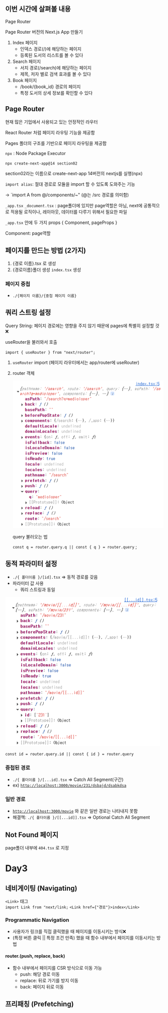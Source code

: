 ## 이번 시간에 살펴볼 내용

Page Router

Page Router 버전의 Next.js App 만들기

1. Index 페이지
    - 인덱스 경로(/)에 해당하는 페이지
    - 등록된 도서의 리스트를 볼 수 있다
2. Search 페이지
    - 서치 경로(/search)에 해당하는 페이지
    - 제목, 저자 별로 검색 효과를 볼 수 있다
3. Book 페이지
    - /book/{book_id} 경로의 페이지
    - 특정 도서의 상세 정보를 확인할 수 있다

## Page Router

현재 많은 기업에서 사용되고 있는 안정적인 라우터

React Router 처럼 페이지 라우팅 기능을 제공함

Pages 폴더의 구조를 기반으로 페이지 라우팅을 제공함

`npx` : Node Package Executor

`npx create-next-app@14 section02` 

section02라는 이름으로 create-next-app 14버전의 nextjs를 실행(npx)

`import alias`: 절대 경로로 모듈을 import 할 수 있도록 도와주는 기능

→ `import A from @/components/~" (@는 /src 경로를 의미함)

`_app.tsx` `_document.tsx` : page폴더에 있지만 page역할은 아님, next에 공통적으로 적용될 로직이나, 레이아웃, 데이터를 다루기 위해서 필요한 파일

`_app.tsx` 안에 두 가지 props { Component, pageProps }

Component: page역할

## 페이지를 만드는 방법 (2가지)

1. {경로 이름}.tsx 로 생성
2. {경로이름}폴더 생성 `index.tsx` 생성

### 페이지 중첩

- `./{페이지 이름}/{중첩 페이지 이름}`

## 쿼리 스트링 설정

Query String: 페이지 경로에는 영향을 주지 않기 때문에 pages에 특별히 설정할 것 ❌

useRouter을 불러와서 호출

`import { useRouter } from "next/router";`

1. `useRouter` import (페이지 라우터에서는 app/router에 useRouter)
2. router 객체
    
    ![alt text](image.png)
    
    query 불러오는 법
    
    `const q = router.query.q || const { q } = router.query` ;
    

## 동적 파라미터 설정

- `./{ 폴더이름 }/[id].tsx`  ⇒ 동적 경로를 갖음
- 파라미터 값 사용
    - 쿼리 스트링과 동일

![alt text](image-1.png)

`const id = router.query.id || const { id } = router.query`

### 중첩된 경로

- `./{ 폴더이름 }/[...id].tsx` ⇒ Catch All Segment(구간)
- ex) [`http://localhost:3000/movie/231/dsbajd/dsabkdsa`](http://localhost:3000/movie/231/dsbajd/dsabkdsa)

### 일반 경로

- [`http://localhost:3000/movie`](http://localhost:3000/movie/231/dsbajd/dsabkdsa) 와 같은 일반 경로는 나타내지 못함
- 해결책: `./{ 폴더이름 }/[[...id]].tsx` ⇒ Optional Catch All Segment

## Not Found 페이지

page폴더 내부에 `404.tsx` 로 지정


# Day3  
## 네비게이팅 (Navigating)
`<Link>` 태그  
`import Link from "next/link;`
`<Link href={"경로"}>index</Link>`  

### Programmatic Navigation
- 사용자가 링크를 직접 클릭했을 때 페이지를 이동시키는 방식❌
- (특정 버튼 클릭 || 특정 조건 만족) 했을 때 함수 내부에서 페이지를 이동시키는 방법

#### router.(push, replace, back)
- 함수 내부에서 페이지를 CSR 방식으로 이동 가능
    - push: 해당 경로 이동
    - replace: 뒤로 가기를 방지 이동
    - back: 페이지 뒤로 이동

## 프리패칭 (Prefetching)